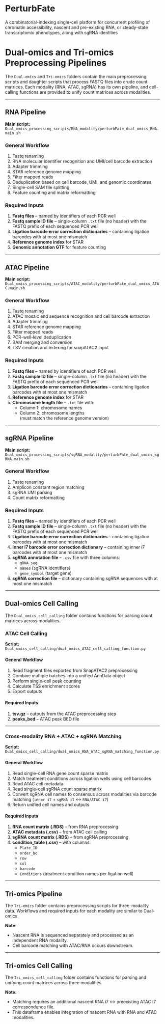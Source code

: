 # PerturbFate
A combinatorial-indexing single-cell platform for concurrent profiling of chromatin accessibility, nascent and pre-existing RNA, or steady-state transcriptomic phenotypes, along with sgRNA identities

# Dual-omics and Tri-omics Preprocessing Pipelines

The `Dual-omics` and `Tri-omics` folders contain the main preprocessing scripts and daughter scripts that process FASTQ files into crude count matrices. Each modality (RNA, ATAC, sgRNA) has its own pipeline, and cell-calling functions are provided to unify count matrices across modalities.

---

## RNA Pipeline

**Main script:**  
`Dual_omics_processing_scripts/RNA_modality/perturbFate_dual_omics_RNA.main.sh`

### General Workflow
1. Fastq renaming  
2. RNA molecular identifier recognition and UMI/cell barcode extraction  
3. Adapter trimming  
4. STAR reference genome mapping  
5. Filter mapped reads  
6. Deduplication based on cell barcode, UMI, and genomic coordinates  
7. Single-cell SAM file splitting  
8. Feature counting and matrix reformatting  

### Required Inputs
1. **Fastq files** – named by identifiers of each PCR well  
2. **Fastq sample ID file** – single-column `.txt` file (no header) with the FASTQ prefix of each sequenced PCR well  
3. **Ligation barcode error correction dictionaries** – containing ligation barcodes with at most one mismatch  
4. **Reference genome index** for STAR  
5. **Genomic annotation GTF** for feature counting  

---

## ATAC Pipeline

**Main script:**  
`Dual_omics_processing_scripts/ATAC_modality/perturbFate_dual_omics_ATAC.main.sh`

### General Workflow
1. Fastq renaming  
2. ATAC mosaic end sequence recognition and cell barcode extraction  
3. Adapter trimming  
4. STAR reference genome mapping  
5. Filter mapped reads  
6. PCR-well-level deduplication  
7. BAM merging and conversion  
8. TSV creation and indexing for snapATAC2 input  

### Required Inputs
1. **Fastq files** – named by identifiers of each PCR well  
2. **Fastq sample ID file** – single-column `.txt` file (no header) with the FASTQ prefix of each sequenced PCR well  
3. **Ligation barcode error correction dictionaries** – containing ligation barcodes with at most one mismatch  
4. **Reference genome index** for STAR  
5. **Chromosome length file** – `.txt` file with:  
   - Column 1: chromosome names  
   - Column 2: chromosome lengths  
   (must match the reference genome version)  

---

## sgRNA Pipeline

**Main script:**  
`Dual_omics_processing_scripts/sgRNA_modality/perturbFate_dual_omics_sgRNA.main.sh`

### General Workflow
1. Fastq renaming  
2. Amplicon constant region matching  
3. sgRNA UMI parsing  
4. Count matrix reformatting  

### Required Inputs
1. **Fastq files** – named by identifiers of each PCR well  
2. **Fastq sample ID file** – single-column `.txt` file (no header) with the FASTQ prefix of each sequenced PCR well  
3. **Ligation barcode error correction dictionaries** – containing ligation barcodes with at most one mismatch  
4. **Inner i7 barcode error correction dictionary** – containing inner i7 barcodes with at most one mismatch  
5. **sgRNA annotation file** – `.csv` file with three columns:  
   - `gRNA_seq`  
   - `names` (sgRNA identifiers)  
   - `gene_symbol` (target gene)  
6. **sgRNA correction file** – dictionary containing sgRNA sequences with at most one mismatch  

---

## Dual-omics Cell Calling

The `Dual_omics_cell_calling` folder contains functions for parsing count matrices across modalities.

### ATAC Cell Calling

**Script:**  
`Dual_omics_cell_calling/dual_omics_ATAC_cell_calling_function.py`

#### General Workflow
1. Read fragment files exported from SnapATAC2 preprocessing  
2. Combine multiple batches into a unified AnnData object  
3. Perform single-cell peak counting  
4. Calculate TSS enrichment scores  
5. Export outputs  

#### Required Inputs
1. **tsv.gz** – outputs from the ATAC preprocessing step  
2. **peaks_bed** – ATAC peak BED file  

---

### Cross-modality RNA + ATAC + sgRNA Matching

**Script:**  
`Dual_omics_cell_calling/dual_omics_RNA_ATAC_sgRNA_matching_function.py`

#### General Workflow
1. Read single-cell RNA gene count sparse matrix  
2. Match treatment conditions across ligation wells using cell barcodes  
3. Read ATAC cell metadata  
4. Read single-cell sgRNA count sparse matrix  
5. Convert sgRNA cell names to consensus across modalities via barcode matching (`inner i7` + `sgRNA i7` ↔ `RNA/ATAC i7`)  
6. Return unified cell names and outputs  

#### Required Inputs
1. **RNA count matrix (.RDS)** – from RNA preprocessing  
2. **ATAC metadata (.csv)** – from ATAC cell calling  
3. **sgRNA count matrix (.RDS)** – from sgRNA preprocessing  
4. **condition_table (.csv)** – with columns:  
   - `Plate_ID`  
   - `order_bc`  
   - `row`  
   - `col`  
   - `barcode`  
   - `Conditions` (treatment condition names per ligation well)  

---

## Tri-omics Pipeline

The `Tri-omics` folder contains preprocessing scripts for three-modality data. Workflows and required inputs for each modality are similar to Dual-omics.  

**Note:**  
- Nascent RNA is sequenced separately and processed as an independent RNA modality.  
- Cell barcode matching with ATAC/RNA occurs downstream.  

---

## Tri-omics Cell Calling

The `Tri_omics_cell_calling` folder contains functions for parsing and unifying count matrices across three modalities.  

**Note:**  
- Matching requires an additional nascent RNA i7 ↔ preexisting ATAC i7 correspondence file.  
- This dataframe enables integration of nascent RNA with RNA and ATAC modalities.  
